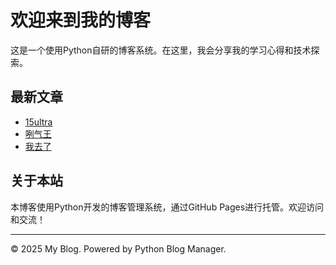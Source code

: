 # 欢迎来到我的博客

这是一个使用Python自研的博客系统。在这里，我会分享我的学习心得和技术探索。

## 最新文章

- [15ultra](posts/2025-03-07-15ultra.html)
- [咧气王](posts/2025-03-07-咧气王.html)
- [我去了](posts/2025-03-07-我去了.html)

## 关于本站

本博客使用Python开发的博客管理系统，通过GitHub Pages进行托管。欢迎访问和交流！

---

© 2025 My Blog. Powered by Python Blog Manager.